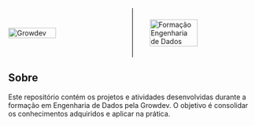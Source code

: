 <div style="display: flex; align-items: center;">
    <img src="https://www.growdev.com.br/assets/images/logo_growdev.png" alt="Growdev" style="width: 45%; margin-right: 5%;" />
    <div style="border-left: 1px solid #000; height: 100px; margin: 0 10px;"></div>
    <img src="https://d335luupugsy2.cloudfront.net/cms/files/524558/1707226566/$occu5m8t1op" alt="Formação Engenharia de Dados" style="width: 45%; margin-left: 5%;" />
</div>

## Sobre
Este repositório contém os projetos e atividades desenvolvidas durante a formação em Engenharia de Dados pela Growdev. O objetivo é consolidar os conhecimentos adquiridos e aplicar na prática.